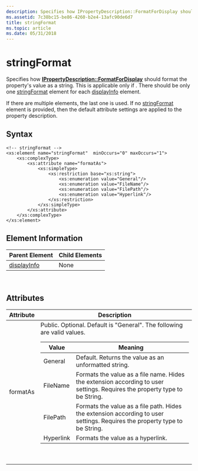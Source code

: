 ```yaml
---
description: Specifies how IPropertyDescription::FormatForDisplay should format the stringFormat property's value as a string.
ms.assetid: 7c38bc15-be86-4260-b2e4-13afc90de6d7
title: stringFormat
ms.topic: article
ms.date: 05/31/2018
---
```


# stringFormat

Specifies how [**IPropertyDescription::FormatForDisplay**](/windows/win32/api/propsys/nf-propsys-ipropertydescription-formatfordisplay) should format the property's value as a string. This is applicable only if <displayInfo displayType="String">. There should be only one [stringFormat]() element for each [displayInfo](./propdesc-schema-displayinfo.md) element.

If there are multiple elements, the last one is used. If no [stringFormat]() element is provided, then the default attribute settings are applied to the property description.

## Syntax


```
<!-- stringFormat -->
<xs:element name="stringFormat"  minOccurs="0" maxOccurs="1">
    <xs:complexType>
        <xs:attribute name="formatAs">
            <xs:simpleType>
                <xs:restriction base="xs:string">
                    <xs:enumeration value="General"/>
                    <xs:enumeration value="FileName"/>
                    <xs:enumeration value="FilePath"/>
                    <xs:enumeration value="Hyperlink"/>
                </xs:restriction>
            </xs:simpleType>
        </xs:attribute>
    </xs:complexType>
</xs:element>
```



## Element Information



| Parent Element                                   | Child Elements |
|--------------------------------------------------|----------------|
| [displayInfo](./propdesc-schema-displayinfo.md) | None           |



 

## Attributes



<table>
<colgroup>
<col  />
<col  />
</colgroup>
<thead>
<tr class="header">
<th>Attribute</th>
<th>Description</th>
</tr>
</thead>
<tbody>
<tr class="odd">
<td>formatAs</td>
<td>Public. Optional. Default is &quot;General&quot;. The following are valid values. 
<table>
<thead>
<tr class="header">
<th>Value</th>
<th>Meaning</th>
</tr>
</thead>
<tbody>
<tr class="odd">
<td>General</td>
<td>Default. Returns the value as an unformatted string.</td>
</tr>
<tr class="even">
<td>FileName</td>
<td>Formats the value as a file name. Hides the extension according to user settings. Requires the property type to be String.</td>
</tr>
<tr class="odd">
<td>FilePath</td>
<td>Formats the value as a file path. Hides the extension according to user settings. Requires the property type to be String.</td>
</tr>
<tr class="even">
<td>Hyperlink</td>
<td>Formats the value as a hyperlink.</td>
</tr>
</tbody>
</table>

<p> </p></td>
</tr>
</tbody>
</table>



 

 

 
